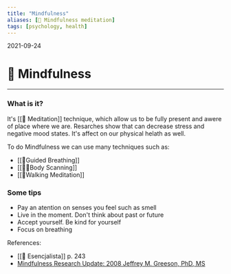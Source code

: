 ```yaml
---
title: "Mindfulness"
aliases: [🌄 Mindfulness meditation]
tags: [psychology, health]
---
```

2021-09-24
# 🌄 Mindfulness
___

### What is it?
It's [[🧘 Meditation]] technique, which allow us to be fully present and awere of place where we are. Resarches show that can decrease stress and negative mood states. It's affect on our physical helath as well.

To do Mindfulness we can use many techniques such as:
* [[💨Guided Breathing]]
* [[👨‍✈️Body Scanning]] 
* [[🚶Walking Meditation]]

### Some tips
* Pay an atention on senses you feel such as smell
* Live in the moment. Don't think about past or future 
* Accept yourself. Be kind for yourself
* Focus on breathing

References: 
* [[📑 Esencjalista]] p. 243
* [Mindfulness Research
Update: 2008
Jeffrey M. Greeson, PhD, MS](https://journals.sagepub.com/doi/pdf/10.1177/1533210108329862)